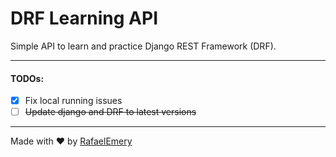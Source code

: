 # DRF Learning API

Simple API to learn and practice Django REST Framework (DRF).

---

#### TODOs:

- [X] Fix local running issues
- [ ] ~~Update django and DRF to latest versions~~

---

Made with :heart: by [RafaelEmery](https://github.com/RafaelEmery)
